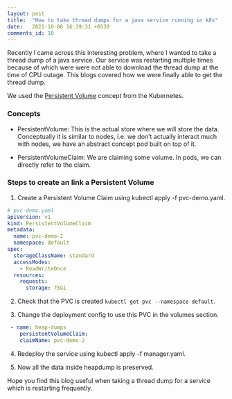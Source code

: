 ```yaml
---
layout: post
title:  "How to take thread dumps for a java service running in k8s"
date:   2021-10-06 16:39:31 +0530
comments_id: 10
---
```


Recently I came across this interesting problem, where I wanted to take a thread dump of a java service. Our service was restarting multiple times because of which were were not able to download the thread dump at the time of CPU outage. This blogs covered how we were finally able to get the thread dump.

<!--more-->


We used the [Persistent Volume](https://kubernetes.io/docs/concepts/storage/persistent-volumes/) concept from the Kubernetes.

### Concepts

* PersistentVolume: This is the actual store where we will store the data. Conceptually it is similar to nodes, i.e. we don’t actually interact much with nodes, we have an abstract concept pod built on top of it.

* PersistentVolumeClaim: We are claiming some volume. In pods, we can directly refer to the claim.


### Steps to create an link a Persistent Volume

1. Create a Persistent Volume Claim using kubectl apply -f pvc-demo.yaml.

```yaml
# pvc-demo.yaml
apiVersion: v1
kind: PersistentVolumeClaim
metadata:
  name: pvc-demo-2
  namespace: default
spec:
  storageClassName: standard
  accessModes:
    - ReadWriteOnce
  resources:
    requests:
      storage: 75Gi

```

2. Check that the PVC is created `kubectl get pvc --namespace default`.

3. Change the deployment config to use this PVC in the volumes section.

```yaml
 - name: heap-dumps
    persistentVolumeClaim:
    claimName: pvc-demo-2
```

4. Redeploy the service using kubectl apply -f manager.yaml.

5. Now all the data inside heapdump is preserved. 


Hope you find this blog useful when taking a thread dump for a service which is restarting frequently.